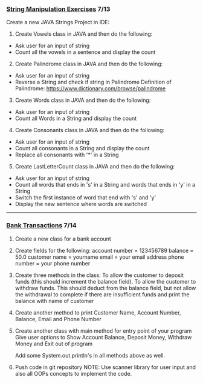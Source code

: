 
### [String Manipulation Exercises](src/main/java/pers/pan/stringManipulation) 7/13

Create a new JAVA Strings Project in IDE:
1. Create Vowels class in JAVA and then do the following:
- Ask user for an input of string
- Count all the vowels in a sentence and display the count

2. Create Palindrome class in JAVA and then do the following:
- Ask user for an input of string
- Reverse a String and check if string in Palindrome
  Definition of Palindrome: https://www.dictionary.com/browse/palindrome

3. Create Words class in JAVA and then do the following:
- Ask user for an input of string
- Count all Words in a String and display the count

4. Create Consonants class in JAVA and then do the following:
- Ask user for an input of string
- Count all consonants in a String and display the count
- Replace all consonants with '*' in a String

5. Create LastLetterCount class in JAVA and then do the following:
- Ask user for an input of string
- Count all words that ends in 's' in a String and words that ends in 'y' in a String
- Switch the first instance of word that end with 's' and 'y'
- Display the new sentence where words are switched
***


### [Bank Transactions]() 7/14
1. Create a new class for a bank account
2. Create fields for the following:
   account number = 123456789
   balance = 50.0
   customer name = yourname
   email = your email address
   phone number = your phone number
3. Create three methods in the class:
   To allow the customer to deposit funds (this should increment the balance field).
   To allow the customer to withdraw funds. This should deduct
   from the balance field, but not allow the withdrawal to complete if
   there are insufficient
   funds and print the balance with name of customer
4. Create another method to print Customer Name, Account Number, Balance, Email and Phone Number
5. Create another class with main method for entry point of your program
   Give user options to Show Account Balance, Deposit Money, Withdraw Money and Exit out of program

   Add some System.out.println's in all methods above as well.
6. Push code in git repository
NOTE: Use scanner library for user input and also all OOPs concepts to implement the code.